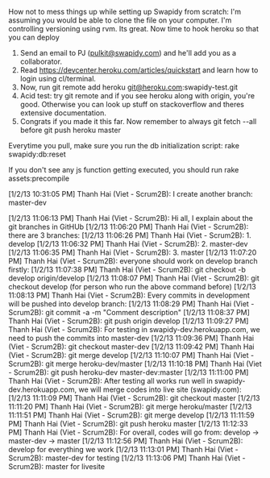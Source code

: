 How not to mess things up while setting up Swapidy from scratch:
I'm assuming you would be able to clone the file on your computer.
I'm controlling versioning using rvm. Its great.
Now time to hook heroku so that you can deploy

1) Send an email to PJ (pulkit@swapidy.com) and he'll add you as a collaborator.
2) Read https://devcenter.heroku.com/articles/quickstart and learn how to login using cl/terminal.
3) Now, run git remote add heroku git@heroku.com:swapidy-test.git
4) Acid test: try git remote and if you see heroku along with origin, you're good. Otherwise you can look up stuff on stackoverflow and theres extensive documentation.
5) Congrats if you made it this far. Now remember to always git fetch --all before git push heroku master

Everytime you pull, make sure you run the db initialization script: rake swapidy:db:reset

If you don't see any js function getting executed, you should run rake assets:precompile

[1/2/13 10:31:05 PM] Thanh Hai (Viet - Scrum2B): I create another branch: master-dev

[1/2/13 11:06:13 PM] Thanh Hai (Viet - Scrum2B): Hi all, I explain about the git branches in GitHUb
[1/2/13 11:06:20 PM] Thanh Hai (Viet - Scrum2B): there are 3 branches:
[1/2/13 11:06:26 PM] Thanh Hai (Viet - Scrum2B): 1. develop
[1/2/13 11:06:32 PM] Thanh Hai (Viet - Scrum2B): 2. master-dev
[1/2/13 11:06:35 PM] Thanh Hai (Viet - Scrum2B): 3. master
[1/2/13 11:07:20 PM] Thanh Hai (Viet - Scrum2B): everyone should work on develop branch firstly:
[1/2/13 11:07:38 PM] Thanh Hai (Viet - Scrum2B): git checkout -b develop origin/develop
[1/2/13 11:08:07 PM] Thanh Hai (Viet - Scrum2B): git checkout develop (for person who run the above command before)
[1/2/13 11:08:13 PM] Thanh Hai (Viet - Scrum2B): Every commits in development will be pushed into develop branch:
[1/2/13 11:08:29 PM] Thanh Hai (Viet - Scrum2B): git commit -a -m "Comment description"
[1/2/13 11:08:37 PM] Thanh Hai (Viet - Scrum2B): git push origin develop
[1/2/13 11:09:27 PM] Thanh Hai (Viet - Scrum2B): For testing in swapidy-dev.herokuapp.com, we need to push the commits into master-dev
[1/2/13 11:09:36 PM] Thanh Hai (Viet - Scrum2B): git checkout master-dev
[1/2/13 11:09:42 PM] Thanh Hai (Viet - Scrum2B): git merge develop
[1/2/13 11:10:07 PM] Thanh Hai (Viet - Scrum2B): git merge heroku-dev/master
[1/2/13 11:10:18 PM] Thanh Hai (Viet - Scrum2B): git push heroku-dev master-dev:master
[1/2/13 11:11:00 PM] Thanh Hai (Viet - Scrum2B): After testing all works run well in swapidy-dev.herokuapp.com, we will merge codes into live site (swapidy.com):
[1/2/13 11:11:09 PM] Thanh Hai (Viet - Scrum2B): git checkout master
[1/2/13 11:11:20 PM] Thanh Hai (Viet - Scrum2B): git merge heroku/master
[1/2/13 11:11:51 PM] Thanh Hai (Viet - Scrum2B): git merge develop
[1/2/13 11:11:59 PM] Thanh Hai (Viet - Scrum2B): git push heroku master
[1/2/13 11:12:33 PM] Thanh Hai (Viet - Scrum2B): For overall, codes will go from: develop -> master-dev -> master
[1/2/13 11:12:56 PM] Thanh Hai (Viet - Scrum2B): develop for everything we work
[1/2/13 11:13:01 PM] Thanh Hai (Viet - Scrum2B): master-dev for testing
[1/2/13 11:13:06 PM] Thanh Hai (Viet - Scrum2B): master for livesite
